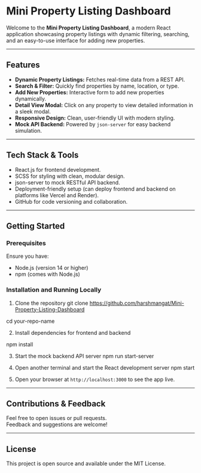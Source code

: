 # Mini Property Listing Dashboard

Welcome to the **Mini Property Listing Dashboard**, a modern React application showcasing property listings with dynamic filtering, searching, and an easy-to-use interface for adding new properties.

---

## Features

- **Dynamic Property Listings:** Fetches real-time data from a REST API.
- **Search & Filter:** Quickly find properties by name, location, or type.
- **Add New Properties:** Interactive form to add new properties dynamically.
- **Detail View Modal:** Click on any property to view detailed information in a sleek modal.
- **Responsive Design:** Clean, user-friendly UI with modern styling.
- **Mock API Backend:** Powered by `json-server` for easy backend simulation.

---

## Tech Stack & Tools

- React.js for frontend development.
- SCSS for styling with clean, modular design.
- json-server to mock RESTful API backend.
- Deployment-friendly setup (can deploy frontend and backend on platforms like Vercel and Render).
- GitHub for code versioning and collaboration.

---

## Getting Started



### Prerequisites

Ensure you have:

- Node.js (version 14 or higher)
- npm (comes with Node.js)

### Installation and Running Locally

1. Clone the repository
git clone https://github.com/harshmangat/Mini-Property-Listing-Dashboard

cd your-repo-name


2. Install dependencies for frontend and backend

npm install


3. Start the mock backend API server
npm run start-server


4. Open another terminal and start the React development server
npm start


5. Open your browser at `http://localhost:3000` to see the app live.


---

## Contributions & Feedback

Feel free to open issues or pull requests.  
Feedback and suggestions are welcome!

---

## License

This project is open source and available under the MIT License.

